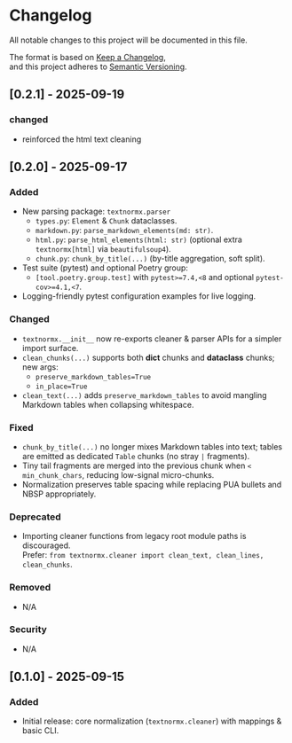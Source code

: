 # Changelog

All notable changes to this project will be documented in this file.

The format is based on [Keep a Changelog](https://keepachangelog.com/en/1.1.0/),  
and this project adheres to [Semantic Versioning](https://semver.org/spec/v2.0.0.html).


## [0.2.1] - 2025-09-19

### changed

- reinforced the html text cleaning

## [0.2.0] - 2025-09-17

### Added

- New parsing package: `textnormx.parser`
  - `types.py`: `Element` & `Chunk` dataclasses.
  - `markdown.py`: `parse_markdown_elements(md: str)`.
  - `html.py`: `parse_html_elements(html: str)` (optional extra `textnormx[html]` via `beautifulsoup4`).
  - `chunk.py`: `chunk_by_title(...)` (by-title aggregation, soft split).
- Test suite (pytest) and optional Poetry group:
  - `[tool.poetry.group.test]` with `pytest>=7.4,<8` and optional `pytest-cov>=4.1,<7`.
- Logging-friendly pytest configuration examples for live logging.

### Changed

- `textnormx.__init__` now re-exports cleaner & parser APIs for a simpler import surface.
- `clean_chunks(...)` supports both **dict** chunks and **dataclass** chunks; new args:
  - `preserve_markdown_tables=True`
  - `in_place=True`
- `clean_text(...)` adds `preserve_markdown_tables` to avoid mangling Markdown tables when collapsing whitespace.

### Fixed

- `chunk_by_title(...)` no longer mixes Markdown tables into text; tables are emitted as dedicated `Table` chunks (no stray `|` fragments).
- Tiny tail fragments are merged into the previous chunk when `< min_chunk_chars`, reducing low-signal micro-chunks.
- Normalization preserves table spacing while replacing PUA bullets and NBSP appropriately.

### Deprecated

- Importing cleaner functions from legacy root module paths is discouraged.  
  Prefer: `from textnormx.cleaner import clean_text, clean_lines, clean_chunks`.

### Removed

- N/A

### Security

- N/A

## [0.1.0] - 2025-09-15

### Added

- Initial release: core normalization (`textnormx.cleaner`) with mappings & basic CLI.
